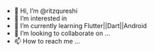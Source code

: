 - 👋 Hi, I’m @ritzqureshi
- 👀 I’m interested in
- 🌱 I’m currently learning Flutter||Dart||Android
- 💞️ I’m looking to collaborate on ...
- 📫 How to reach me ...

<!---
ritzqureshi/ritzqureshi is a ✨ special ✨ repository because its `README.md` (this file) appears on your GitHub profile.
You can click the Preview link to take a look at your changes.
--->
